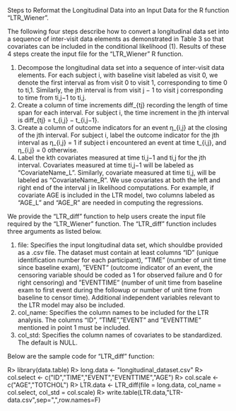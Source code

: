 Steps to Reformat the Longitudinal Data into an Input Data for the R function “LTR_Wiener”.

The following four steps describe how to convert a longitudinal data set into a sequence of inter-visit data elements as demonstrated in Table 3 so that covariates can be
included in the conditional likelihood (1). 
Results of these 4 steps create the input file for the “LTR_Wiener” R function.

1. Decompose the longitudinal data set into a sequence of inter-visit data elements.
   For each subject i, with baseline visit labeled as visit 0, we denote the first interval as from visit 0 to visit 1,
   corresponding to time 0 to ti,1. Similarly, the jth interval is from visit j − 1 to visit j corresponding to time from ti,j−1 to ti,j.
2. Create a column of time increments diff_{tj} recording the length of time span for each interval.
   For subject i, the time increment in the jth interval is diff_{tj} = t_{i,j} − t_{i,j−1}.
3. Create a column of outcome indicators for an event η_{i,j} at the closing of the jth interval.
   For subject i, label the outcome indicator for the jth interval as η_{i,j} = 1 if subject i encountered an event at time t_{i,j}, and η_{i,j} = 0 otherwise.
4. Label the kth covariates measured at time ti,j−1 and ti,j for the jth interval.
   Covariates measured at time ti,j−1 will be labeled as “CovariateName_L”.
   Similarly, covariate measured at time ti,j, will be labeled as “CovariateName_R”.
   We use covariates at both the left and right end of the interval j in likelihood computations.
   For example, if covariate AGE is included in the LTR model, two columns labeled as “AGE_L” and “AGE_R” are needed in computing the regressions.
   
We provide the “LTR_diff” function to help users create the input file required by the “LTR_Wiener” function. 
The “LTR_diff” function includes three arguments as listed below.
1. file: Specifies the input longitudinal data set, which shouldbe provided as a .csv file.
   The dataset must contain at least columns “ID” (unique identification number for each participant), ”TIME” (number of unit time since baseline exam),
   ”EVENT” (outcome indicator of an event, the censoring variable should be coded as 1 for observed failure and 0 for right censoring) and
   ”EVENTTIME” (number of unit time from baseline exam to first event during the followup or number of unit time from baseline to
   censor time). Additional independent variables relevant to the LTR model may also be included.
2. col_name: Specifies the column names to be included for the LTR analysis.
   The columns “ID”, ”TIME”,”EVENT” and ”EVENTTIME” mentioned in point 1 must be included.
3. col_std: Specifies the column names of covariates to be standardized. The default is NULL.

Below are the sample code for “LTR_diff” function:

R> library(data.table)
R> long.data <- "longitudinal_dataset.csv"
R> col.select <- c("ID","TIME","EVENT","EVENTTIME","AGE")
R> col.scale <- c("AGE","TOTCHOL")
R> LTR.data <- LTR_diff(file = long.data, col_name = col.select, col_std = col.scale)
R> write.table(LTR.data,"LTR-data.csv",sep=",",row.names=F)

